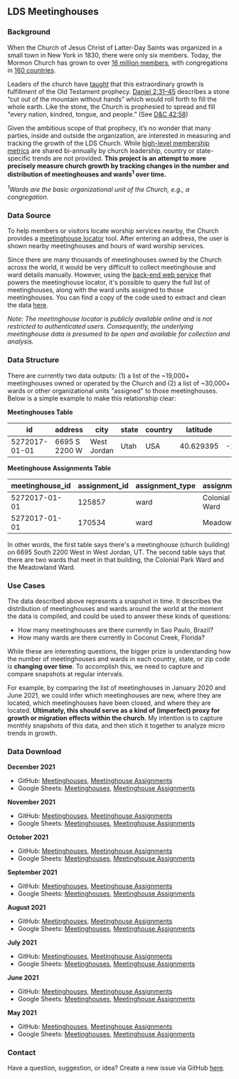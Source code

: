 ## LDS Meetinghouses

### Background

When the Church of Jesus Christ of Latter-Day Saints was organized in a small town in New York in 1830, there were only six members. Today, the Mormon Church has grown to over [16 million members](https://www.sltrib.com/religion/2019/04/06/lds-church-tops-million/), with congregations in [160 countries](https://www.churchofjesuschrist.org/study/ensign/2005/01/news-of-the-church/church-growing-in-more-than-160-countries?lang=eng).

Leaders of the church have [taught](https://www.churchofjesuschrist.org/study/general-conference/2007/10/the-stone-cut-out-of-the-mountain?lang=eng) that this extraordinary growth is fulfillment of the Old Testament prophecy. [Daniel 2:31–45](https://www.churchofjesuschrist.org/study/scriptures/ot/dan/2?lang=eng) describes a stone “cut out of the mountain without hands” which would roll forth to fill the whole earth. Like the stone, the Church is prophesied to spread and fill "every nation, kindred, tongue, and people.” (See [D&C 42:58](https://abn.churchofjesuschrist.org/study/scriptures/dc-testament/dc/42?lang=eng))

Given the ambitious scope of that prophecy, it’s no wonder that many parties, inside and outside the organization, are interested in measuring and tracking the growth of the LDS Church. While [high-level membership metrics](https://newsroom.churchofjesuschrist.org/facts-and-statistics) are shared bi-annually by church leadership, country or state-specific trends are not provided. **This project is an attempt to more precisely measure church growth by tracking changes in the number and distribution of meetinghouses and wards<sup>1</sup> over time.**

*<sup>1</sup>Wards are the basic organizational unit of the Church, e.g., a congregation.*

### Data Source

To help members or visitors locate worship services nearby, the Church provides a [meetinghouse locator](https://www.churchofjesuschrist.org/maps/meetinghouses/@33.228243,-111.579049,14) tool. After entering an address, the user is shown nearby meetinghouses and hours of ward worship services. 

Since there are many thousands of meetinghouses owned by the Church across the world, it would be very difficult to collect meetinghouse and ward details manually. However, using the [back-end web service](https://ws.churchofjesuschrist.org/ws/maps/v1.0/services/) that powers the meetinghouse locator, it's possible to query the full list of meetinghouses, along with the ward units assigned to those meetinghouses. You can find a copy of the code used to extract and clean the data [here](https://github.com/erikgregorywebb/lds-meetinghouses/blob/main/scripts/base.R).

*Note: The meetinghouse locator is publicly available online and is not restricted to authenticated users. Consequently, the underlying meetinghouse data is presumed to be open and available for collection and analysis.*

### Data Structure

There are currently two data outputs: (1) a list of the ~19,000+ meetinghouses owned or operated by the Church and (2) a list of ~30,000+ wards or other organizational  units "assigned" to those meetinghouses. Below is a simple example to make this relationship clear:

**Meetinghouses Table**

| id  | address  | city | state | country | latitude | longitude |
| ------------- | ------------- | ------------- | ------------- | ------------- | ------------- | ------------- |
| 5272017-01-01  | 6695 S 2200 W | West Jordan | Utah | USA | 40.629395  | -111.9480540 |

**Meetinghouse Assignments Table**

| meetinghouse_id  | assignment_id | assignment_type  | assignment_name |
| ------------- | ------------- | ------------- | ------------- |
| 5272017-01-01  | 125857  | ward  | Colonial Park Ward  |
| 5272017-01-01  | 170534  | ward  | Meadowland Ward  |

In other words, the first table says there's a meetinghouse (church building) on 6695 South 2200 West in West Jordan, UT. The second table says that there are two wards that meet in that building, the Colonial Park Ward and the Meadowland Ward.

### Use Cases

The data described above represents a snapshot in time. It describes the distribution of meetinghouses and wards around the world at the moment the data is compiled, and could be used to answer these kinds of questions:
- How many meetinghouses are there currently in Sao Paulo, Brazil?
- How many wards are there currently in Coconut Creek, Florida?

While these are interesting questions, the bigger prize is understanding how the number of meetinghouses and wards in each country, state, or zip code is **changing over time**. To accomplish  this, we need to capture and compare snapshots at regular intervals. 

For example, by comparing the list of meetinghouses in January 2020 and June 2021, we could infer which meetinghouses are new, where they are located, which meetinghouses have been closed, and where they are located. **Ultimately, this should serve as a kind of (imperfect) proxy for growth or migration effects within the church**. My intention is to capture monthly snapshots of this data, and then stich it together to analyze micro trends in growth.

### Data Download

**December 2021**
* GitHub: [Meetinghouses](https://github.com/erikgregorywebb/lds-meetinghouses/blob/main/data/lds_meetinghouses_20211207.csv), [Meetinghouse Assignments](https://github.com/erikgregorywebb/lds-meetinghouses/blob/main/data/lds_meetinghouse_assignments_20211207.csv)
* Google Sheets: [Meetinghouses](https://docs.google.com/spreadsheets/d/1mNrPM-swpZEtel9sSKdqSesb_I7jt1qa1ad6r7J_sOs/edit?usp=sharing), [Meetinghouse Assignments](https://docs.google.com/spreadsheets/d/1G_-4XyFLIKxdc48-23SJBzuv5eBD1JNLSi-wvqeXSwk/edit?usp=sharing)

**November 2021**
* GitHub: [Meetinghouses](https://github.com/erikgregorywebb/lds-meetinghouses/blob/main/data/lds_meetinghouses_20211106.csv), [Meetinghouse Assignments](https://github.com/erikgregorywebb/lds-meetinghouses/blob/main/data/lds_meetinghouse_assignments_20211106.csv)
* Google Sheets: [Meetinghouses](https://docs.google.com/spreadsheets/d/1rsF2YnA4HZCCi2N9yHowkcMXafOuwrU_X-n6umjEwZc/edit?usp=sharing), [Meetinghouse Assignments](https://docs.google.com/spreadsheets/d/16Y45LDdf_QUStTHpUhiJRsxH8FpPZ2jZ_y916OCu3qY/edit?usp=sharing)

**October 2021**
* GitHub: [Meetinghouses](https://github.com/erikgregorywebb/lds-meetinghouses/blob/main/data/lds_meetinghouses_20211003.csv), [Meetinghouse Assignments](https://github.com/erikgregorywebb/lds-meetinghouses/blob/main/data/lds_meetinghouse_assignments_20211003.csv)
* Google Sheets: [Meetinghouses](https://docs.google.com/spreadsheets/d/1NEMh8kztuQRP-uh-BEBHexuJPcxF4adKuk15_ErAXp4/edit?usp=sharing), [Meetinghouse Assignments](https://docs.google.com/spreadsheets/d/1FgdBqGhNr-CFjfWCkjkJtivGfTSxCjpOCkU5eAEh0GI/edit?usp=sharing)

**September 2021**
* GitHub: [Meetinghouses](https://github.com/erikgregorywebb/lds-meetinghouses/blob/main/data/lds_meetinghouses_20210906.csv), [Meetinghouse Assignments](https://github.com/erikgregorywebb/lds-meetinghouses/blob/main/data/lds_meetinghouse_assignments_20210906.csv)
* Google Sheets: [Meetinghouses](https://docs.google.com/spreadsheets/d/1eRofc0z7ylnRzE3dYT2A5YWekeeogC5u2IwMpbJZH00/edit?usp=sharing), [Meetinghouse Assignments](https://docs.google.com/spreadsheets/d/1ZkszGYuxmO-jILyCcpTI3V2p-863immtFlEOb8ahAKk/edit?usp=sharing)

**August 2021**
* GitHub: [Meetinghouses](https://github.com/erikgregorywebb/lds-meetinghouses/blob/main/data/lds_meetinghouses_20210807.csv), [Meetinghouse Assignments](https://github.com/erikgregorywebb/lds-meetinghouses/blob/main/data/lds_meetinghouse_assignments_20210807.csv)
* Google Sheets: [Meetinghouses](https://docs.google.com/spreadsheets/d/1SSMOVpdTL-2jhMkrXfpT_s1tURePHY6-J38eVAX99m0/edit?usp=sharing), [Meetinghouse Assignments](https://docs.google.com/spreadsheets/d/1ffqjpb3Fis0-u_IMNkOqT1HOgIztkcsLpPqFqc9Y1p8/edit?usp=sharing)

**July 2021**
* GitHub: [Meetinghouses](https://github.com/erikgregorywebb/lds-meetinghouses/blob/main/data/lds_meetinghouses_20210701.csv), [Meetinghouse Assignments](https://github.com/erikgregorywebb/lds-meetinghouses/blob/main/data/lds_meetinghouse_assignments_20210701.csv)
* Google Sheets: [Meetinghouses](https://docs.google.com/spreadsheets/d/1PPo58Za5ClyQsD-7oYzJm0BNugadML9KSm_BTxs65q0/edit?usp=sharing), [Meetinghouse Assignments](https://docs.google.com/spreadsheets/d/1ZZMJpcaIge_bt41VYKt17ewmc-jKOFyx5OkwqmMwe_g/edit?usp=sharing)

**June 2021**
* GitHub: [Meetinghouses](https://github.com/erikgregorywebb/lds-meetinghouses/blob/main/data/lds_meetinghouses_20210603.csv), [Meetinghouse Assignments](https://github.com/erikgregorywebb/lds-meetinghouses/blob/main/data/lds_meetinghouse_assignments_20210603.csv)
* Google Sheets: [Meetinghouses](https://docs.google.com/spreadsheets/d/1ua97D3cL1RZ3_6mE4OUfkbvdeMp-8ZcfYmjJ3pU52Y4/edit?usp=sharing), [Meetinghouse Assignments](https://docs.google.com/spreadsheets/d/179tEEsgPUiyXFXLqv1SkF09EX7oqye8H_3eZH5t8RzM/edit?usp=sharing)

**May 2021**
* GitHub: [Meetinghouses](https://github.com/erikgregorywebb/lds-meetinghouses/blob/main/data/lds_meetinghouses_20210524.csv), [Meetinghouse Assignments](https://github.com/erikgregorywebb/lds-meetinghouses/blob/main/data/lds_meetinghouse_assignments_20210524.csv)
* Google Sheets: [Meetinghouses](https://docs.google.com/spreadsheets/d/1BVAemCRIGMwNJKTXQwULsy2PKwKw_3Kz3pafLgJnKXA/edit?usp=sharing), [Meetinghouse Assignments](https://docs.google.com/spreadsheets/d/1b1IAlPZakj3BVrmU39G56jogTtPLQPFLBwO6lmcij4U/edit?usp=sharing)

### Contact

Have a question, suggestion, or idea? Create a new issue via GitHub [here](https://github.com/erikgregorywebb/lds-meetinghouses/issues/new).

